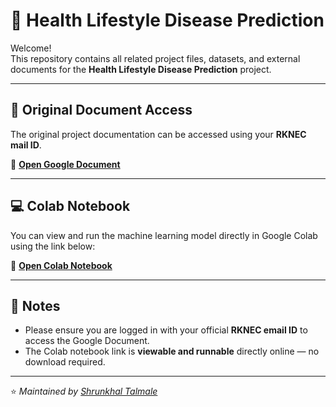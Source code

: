 # 🧠 Health Lifestyle Disease Prediction

Welcome!  
This repository contains all related project files, datasets, and external documents for the **Health Lifestyle Disease Prediction** project.

---

## 📄 Original Document Access  
The original project documentation can be accessed using your **RKNEC mail ID**.

🔗 [**Open Google Document**](https://docs.google.com/document/d/1HK1_mXC6RfP0UkKyUabLm9hypwfcmzCl-a_JJrgSsBc/edit?usp=sharing)

---

## 💻 Colab Notebook  
You can view and run the machine learning model directly in Google Colab using the link below:

🚀 [**Open Colab Notebook**](https://colab.research.google.com/drive/1z_ILTFIj8yCBObcTPICroVzQzG8D759H?usp=sharing)

---

## 📝 Notes  
- Please ensure you are logged in with your official **RKNEC email ID** to access the Google Document.  
- The Colab notebook link is **viewable and runnable** directly online — no download required.

---

⭐ *Maintained by [Shrunkhal Talmale](https://github.com/shrunkhal2005)*  
